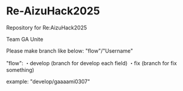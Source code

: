 # Re-AizuHack2025
Repository for Re:AizuHack2025

Team GA Unite

Please make branch like below:
"flow"/"Username"

"flow":
・develop (branch for develop each field)
・fix (branch for fix something)

example:
"develop/gaaaami0307"
